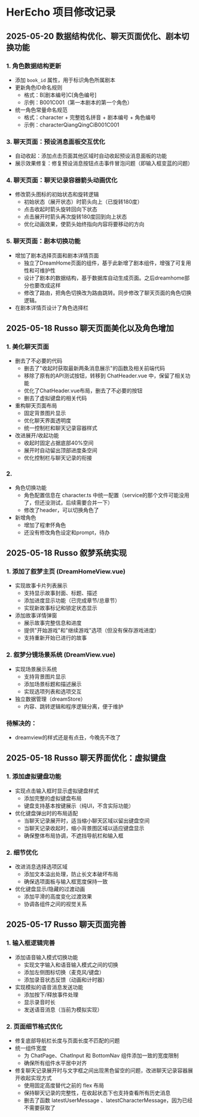 # HerEcho 项目修改记录

## 2025-05-20 数据结构优化、聊天页面优化、剧本切换功能

### 1. 角色数据结构更新
- 添加 `book_id` 属性，用于标识角色所属剧本
- 更新角色ID命名规则
  - 格式：B[剧本编号]C[角色编号]
  - 示例：B001C001（第一本剧本的第一个角色）
- 统一角色常量命名规范
  - 格式：character + 完整姓名拼音 + 剧本编号 + 角色编号
  - 示例：characterQiangQingCiB001C001

### 3. 聊天页面：预设消息面板交互优化
- 自动收起：添加点击页面其他区域时自动收起预设消息面板的功能
- 展示效果修复：修复预设消息按钮点击事件冒泡问题（即输入框变蓝的问题）

### 4. 聊天页面：聊天记录容器箭头动画优化
- 修改箭头图标的初始状态和旋转逻辑
  - 初始状态（展开状态）时箭头向上（已旋转180度）
  - 点击收起时箭头旋转回向下状态
  - 点击展开时箭头再次旋转180度回到向上状态
  - 优化动画效果，使箭头始终指向内容将要移动的方向

### 5. 聊天页面：剧本切换功能
- 增加了剧本选择页面和剧本详情页面
  - 独立了DreamHome页面的组件，基于此新增了剧本组件，增强了可复用性和可维护性
  - 设计了剧本的数据结构，基于数据库自动生成页面。之后dreamhome部分也要改成这样
  - 修改了路由，把角色切换改为路由跳转。同步修改了聊天页面的角色切换逻辑。
- 在剧本详情页设计了角色选择栏


## 2025-05-18 Russo 聊天页面美化以及角色增加

### 1. 美化聊天页面
- 删去了不必要的代码
  - 删去了"收起时获取最新两条消息展示"的函数及相关前端代码
  - 移除了原有的API测试按钮，转移到 ChatHeader.vue 中，保留了相关功能
  - 优化了ChatHeader.vue布局，删去了不必要的按钮
  - 删去了虚拟键盘的相关代码
- 重构聊天页面布局
  - 固定背景图片显示
  - 优化聊天界面透明度
  - 统一控制栏和聊天记录容器样式
- 改进展开/收起功能
  - 收起时固定占据底部40%空间
  - 展开时自动留出顶部进度条空间
  - 优化控制栏与聊天记录的衔接

### 2. 
- 角色切换功能
  - 角色配置信息在 character.ts 中统一配置（service的那个文件可能没用了，但还没测试，后续需要合并一下）
  - 修改了header，可以切换角色了
- 新增角色
  - 增加了程聿怀角色
  - 还没有修改角色设定和prompt，待办

## 2025-05-18 Russo 叙梦系统实现

### 1. 添加了叙梦主页 (DreamHomeView.vue)
- 实现故事卡片列表展示
  - 支持显示故事封面、标题、描述
  - 添加进度显示功能（已完成章节/总章节）
  - 实现新故事标记和锁定状态显示
- 添加故事详情弹窗
  - 展示故事完整信息和进度
  - 提供"开始游戏"和"继续游戏"选项（但没有保存游戏进度）
  - 支持重新开始已进行的故事

### 2. 叙梦分镜场景系统 (DreamView.vue)
- 实现场景展示系统
  - 支持背景图片显示
  - 添加场景标题和描述展示
  - 实现选项列表和选项交互
- 独立数据管理（dreamStore）
  - 内容、跳转逻辑和程序逻辑分离，便于维护

### 待解决的：
- dreamview的样式还是有点丑，今晚先不改了


## 2025-05-18 Russo 聊天界面优化：虚拟键盘

### 1. 添加虚拟键盘功能
- 实现点击输入框时显示虚拟键盘样式
  - 添加完整的虚拟键盘布局
  - 键盘支持基本按键展示（纯UI，不含实际功能）
- 优化键盘弹出时的布局适配
  - 当聊天记录展开时，适当缩小聊天区域以留出键盘空间
  - 当聊天记录收起时，缩小背景图区域以适应键盘显示
  - 确保整体布局协调，不遮挡导航栏和输入框

### 2. 细节优化
- 改进消息选择选项区域
  - 添加文本溢出处理，防止长文本破坏布局
  - 确保选项面板与输入框宽度保持一致
- 优化键盘显示/隐藏的过渡动画
  - 添加平滑的高度变化过渡效果
  - 协调各组件之间的视觉关系


## 2025-05-17 Russo 聊天页面完善

### 1. 输入框逻辑完善
- 添加语音输入模式切换功能
  - 实现文字输入和语音输入模式之间的切换
  - 添加左侧图标切换（麦克风/键盘）
  - 添加录音状态反馈（动画和计时器）
- 实现模拟的语音消息发送功能
  - 添加按下/释放事件处理
  - 显示录音时长
  - 发送语音消息（当前为模拟实现）

### 2. 页面细节格式优化
- 修复底部导航栏长度与页面长度不匹配的问题
- 统一组件宽度
  - 为 ChatPage、ChatInput 和 BottomNav 组件添加一致的宽度限制
  - 确保所有组件水平居中对齐
- 修复聊天记录展开时与文字框之间出现黑色留空的问题，改进聊天记录容器展开收起实现方式
  - 使用固定高度替代之前的 flex 布局
  - 保持聊天记录的完整性，在收起状态下也支持查看所有历史消息
  - 删去了函数 latestUserMessage 、latestCharacterMessage，因为已经不需要获取了
